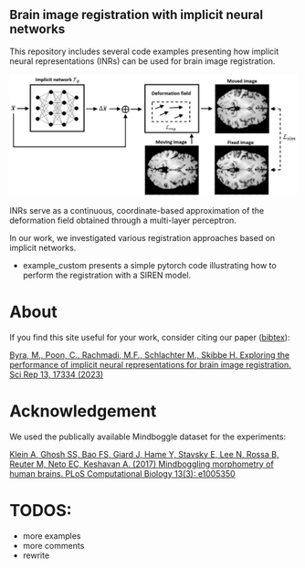 ## Brain image registration with implicit neural networks

This repository includes several code examples presenting how implicit neural representations (INRs) can be used for brain image registration.   

![Illustration](figures/inr_reg.png)

INRs serve as a continuous, coordinate-based approximation of the deformation field obtained through a multi-layer perceptron. 

In our work, we investigated various registration approaches based on implicit networks. 

- example_custom presents a simple pytorch code illustrating how to perform the registration with a SIREN model.

# About

If you find this site useful for your work, consider citing our paper ([bibtex](figures/sci_rep_cit.txt)): 

[Byra, M., Poon, C., Rachmadi, M.F., Schlachter M., Skibbe H. Exploring the performance of implicit neural representations for brain image registration. Sci Rep 13, 17334 (2023)](https://doi.org/10.1038/s41598-023-44517-5)

# Acknowledgement

We used the publically available Mindboggle dataset for the experiments: 

[Klein A, Ghosh SS, Bao FS, Giard J, Hame Y, Stavsky E, Lee N, Rossa B, Reuter M, Neto EC, Keshavan A. (2017) Mindboggling morphometry of human brains.
PLoS Computational Biology 13(3): e1005350](https://doi.org/10.1371/journal.pcbi.1005350)

# TODOS:

- more examples
- more comments
- rewrite

